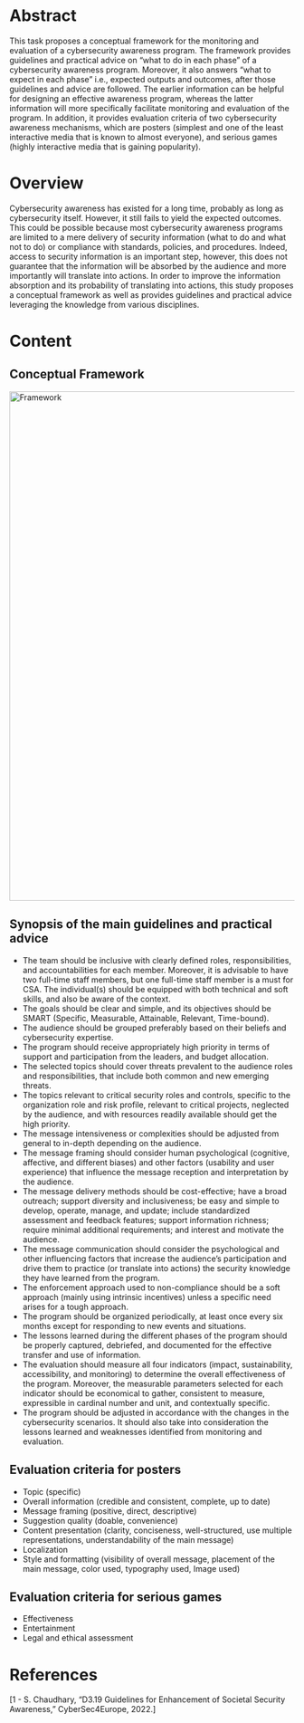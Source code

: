# Abstract
This task proposes a conceptual framework for the monitoring and evaluation of a cybersecurity awareness program. The framework provides guidelines and practical advice on “what to do in each phase” of a cybersecurity awareness program. Moreover, it also answers “what to expect in each phase” i.e., expected outputs and outcomes, after those guidelines and advice are followed. The earlier information can be helpful for designing an effective awareness program, whereas the latter information will more specifically facilitate monitoring and evaluation of the program. In addition, it provides evaluation criteria of two cybersecurity awareness mechanisms, which are posters (simplest and one of the least interactive media that is known to almost everyone), and serious games (highly interactive media that is gaining popularity). 
# Overview
Cybersecurity awareness has existed for a long time, probably as long as cybersecurity itself. However, it still fails to yield the expected outcomes. This could be possible because most cybersecurity awareness programs are limited to a mere delivery of security information (what to do and what not to do) or compliance with standards, policies, and procedures. Indeed, access to security information is an important step, however, this does not guarantee that the information will be absorbed by the audience and more importantly will translate into actions. In order to improve the information absorption and its probability of translating into actions, this study proposes a conceptual framework as well as provides guidelines and practical advice leveraging the knowledge from various disciplines. 

# Content
## Conceptual Framework
<img width="900" alt="Framework" src="https://user-images.githubusercontent.com/95473353/159512280-8f8bbeab-edb3-4542-a0ec-c3548938bf65.png">

## Synopsis of the main guidelines and practical advice 
*	The team should be inclusive with clearly defined roles, responsibilities, and accountabilities for each member. Moreover, it is advisable to have two full-time staff members, but one full-time staff member is a must for CSA. The individual(s) should be equipped with both technical and soft skills, and also be aware of the context. 
*	The goals should be clear and simple, and its objectives should be SMART (Specific, Measurable, Attainable, Relevant, Time-bound).
*	The audience should be grouped preferably based on their beliefs and cybersecurity expertise.
*	The program should receive appropriately high priority in terms of support and participation from the leaders, and budget allocation. 
*	The selected topics should cover threats prevalent to the audience roles and responsibilities, that include both common and new emerging threats. 
*	The topics relevant to critical security roles and controls, specific to the organization role and risk profile, relevant to critical projects, neglected by the audience, and with resources readily available should get the high priority. 
*	The message intensiveness or complexities should be adjusted from general to in-depth depending on the audience. 
*	The message framing should consider human psychological (cognitive, affective, and different biases) and other factors (usability and user experience) that influence the message reception and interpretation by the audience. 
*	The message delivery methods should be cost-effective; have a broad outreach; support diversity and inclusiveness; be easy and simple to develop, operate, manage, and update; include standardized assessment and feedback features; support information richness; require minimal additional requirements; and interest and motivate the audience. 
*	The message communication should consider the psychological and other influencing factors that increase the audience’s participation and drive them to practice (or translate into actions) the security knowledge they have learned from the program. 
*	The enforcement approach used to non-compliance should be a soft approach (mainly using intrinsic incentives) unless a specific need arises for a tough approach.  
*	The program should be organized periodically, at least once every six months except for responding to new events and situations.
*	The lessons learned during the different phases of the program should be properly captured, debriefed, and documented for the effective transfer and use of information.
*	The evaluation should measure all four indicators (impact, sustainability, accessibility, and monitoring) to determine the overall effectiveness of the program. Moreover, the measurable parameters selected for each indicator should be economical to gather, consistent to measure, expressible in cardinal number and unit, and contextually specific. 
*	The program should be adjusted in accordance with the changes in the cybersecurity scenarios. It should also take into consideration the lessons learned and weaknesses identified from monitoring and evaluation.

## Evaluation criteria for posters
*	Topic (specific)
*	Overall information (credible and consistent, complete, up to date)
*	Message framing (positive, direct, descriptive)
*	Suggestion quality (doable, convenience)
*	Content presentation (clarity, conciseness, well-structured, use multiple representations, understandability of the main message)
*	Localization
*	Style and formatting (visibility of overall message, placement of the main message, color used, typography used, Image used)

## Evaluation criteria for serious games
*	Effectiveness
*	Entertainment
*	Legal and ethical assessment

# References
[1 - S. Chaudhary, “D3.19 Guidelines for Enhancement of Societal Security Awareness,” CyberSec4Europe, 2022.]
